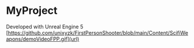 # MyProject

Developed with Unreal Engine 5
[https://github.com/unixyzk/FirstPersonShooter/blob/main/Content/ScifiWeapons/demoVideoFPP.gif](url)
